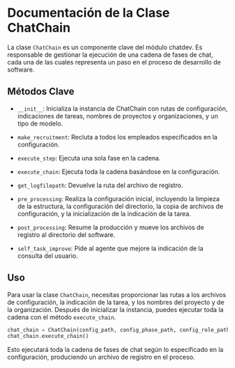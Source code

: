 # Documentación de la Clase ChatChain

La clase `ChatChain` es un componente clave del módulo chatdev. Es responsable de gestionar la ejecución de una cadena de fases de chat, cada una de las cuales representa un paso en el proceso de desarrollo de software.

## Métodos Clave

- `__init__`: Inicializa la instancia de ChatChain con rutas de configuración, indicaciones de tareas, nombres de proyectos y organizaciones, y un tipo de modelo.

- `make_recruitment`: Recluta a todos los empleados especificados en la configuración.

- `execute_step`: Ejecuta una sola fase en la cadena.

- `execute_chain`: Ejecuta toda la cadena basándose en la configuración.

- `get_logfilepath`: Devuelve la ruta del archivo de registro.

- `pre_processing`: Realiza la configuración inicial, incluyendo la limpieza de la estructura, la configuración del directorio, la copia de archivos de configuración, y la inicialización de la indicación de la tarea.

- `post_processing`: Resume la producción y mueve los archivos de registro al directorio del software.

- `self_task_improve`: Pide al agente que mejore la indicación de la consulta del usuario.

## Uso

Para usar la clase `ChatChain`, necesitas proporcionar las rutas a los archivos de configuración, la indicación de la tarea, y los nombres del proyecto y de la organización. Después de inicializar la instancia, puedes ejecutar toda la cadena con el método `execute_chain`.

```python
chat_chain = ChatChain(config_path, config_phase_path, config_role_path, task_prompt, project_name, org_name)
chat_chain.execute_chain()
```

Esto ejecutará toda la cadena de fases de chat según lo especificado en la configuración, produciendo un archivo de registro en el proceso.
